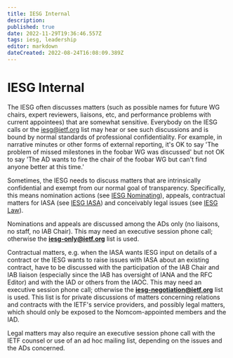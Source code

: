 ```yaml
---
title: IESG Internal
description: 
published: true
date: 2022-11-29T19:36:46.557Z
tags: iesg, leadership
editor: markdown
dateCreated: 2022-08-24T16:08:09.389Z
---
```


# IESG Internal

The IESG often discusses matters (such as possible names for future WG chairs, expert reviewers, liaisons, etc, and performance problems with current appointees) that are somewhat sensitive. Everybody on the IESG calls or the iesg@ietf.org list may hear or see such discussions and is bound by normal standards of professional confidentiality. For example, in narrative minutes or other forms of external reporting, it's OK to say 'The problem of missed milestones in the foobar WG was discussed' but not OK to say 'The AD wants to fire the chair of the foobar WG but can't find anyone better at this time.'

Sometimes, the IESG needs to discuss matters that are intrinsically confidential and exempt from our normal goal of transparency. Specifically, this means nomination actions (see [IESG Nominating]()), appeals, contractual matters for IASA (see [IESG IASA]()) and conceivably legal issues (see [IESG Law]()).

Nominations and appeals are discussed among the ADs only (no liaisons, no staff, no IAB Chair). This may need an executive session phone call; otherwise the **iesg-only@ietf.org** list is used.

Contractual matters, e.g. when the IASA wants IESG input on details of a contract or the IESG wants to raise issues with IASA about an existing contract, have to be discussed with the participation of the IAB Chair and IAB liaison (especially since the IAB has oversight of IANA and the RFC Editor) and with the IAD or others from the IAOC. This may need an executive session phone call; otherwise the **iesg-negotiation@ietf.org** list is used. This list is for private
discussions of matters concerning relations and contracts with the
IETF's service providers, and possibly legal matters, which should
only be exposed to the Nomcom-appointed members and the IAD. 

Legal matters may also require an executive session phone call with the IETF counsel or use of an ad hoc mailing list, depending on the issues and the ADs concerned.